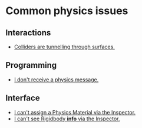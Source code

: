 # Common physics issues
## Interactions
- [Colliders are tunnelling through surfaces.](Object%20Tunnelling.md)

## Programming
- [I don't receive a physics message.](../Physics%20Messages.md)

## Interface
- [I can't assign a Physics Material via the Inspector.](Physics%20Material%20Differences.md)
- [I can't see Rigidbody **info** via the Inspector.](Rigidbody%20Info.md)
